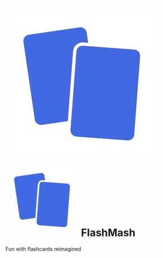 # ![FlashMash Logo](public/logo.png) <img src="public/logo.png" alt="FlashMash Logo]" width="200"/> FlashMash 

Fun with flashcards reimagined
